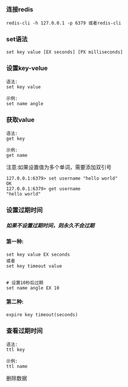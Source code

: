 ### 连接redis

```
redis-cli -h 127.0.0.1 -p 6379 或者redis-cli
```

### set语法

```
set key value [EX seconds] [PX milliseconds]
```

### 设置key-velue

```
语法:
set key value

示例:
set name angle
```

### 获取value

```
语法:
get key

示例:
get name
```

注意:如果设置值为多个单词，需要添加双引号

```
127.0.0.1:6379> set username "hello world"
OK
127.0.0.1:6379> get username
"hello world"
```

### 设置过期时间

##### 如果不设置过期时间，则永久不会过期

#### 第一种:

```
set key value EX seconds
或者
set key timeout value


# 设置10秒后过期
set name angle EX 10
```

#### 第二种:

```
expire key timeout(seconds)
```

### 查看过期时间

```
语法:
ttl key

示例:
ttl name
```

删除数据

